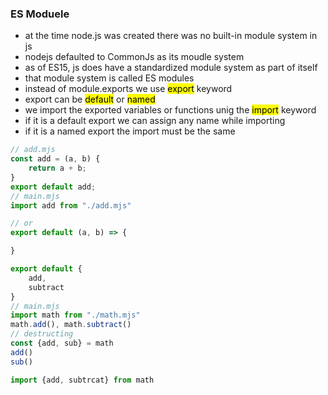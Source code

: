 ### ES Moduele
- at the time node.js was created there was no built-in module system in js
- nodejs defaulted to CommonJs as its moudle system
- as of ES15, js does have a standardized module system as part of itself
- that module system is called ES modules
- instead of module.exports we use <mark>export</mark> keyword
- export can be <mark>default</mark> or <mark>named</mark>
- we import the exported variables or functions unig the <mark>import</mark> keyword
- if it is a default export we can assign any name while importing
- if it is a named export the import must be the same

```mjs
// add.mjs
const add = (a, b) {
    return a + b;
}
export default add;
// main.mjs
import add from "./add.mjs"
```
```mjs
// or
export default (a, b) => {

}
```
```mjs
export default {
    add,
    subtract
}
// main.mjs
import math from "./math.mjs"
math.add(), math.subtract()
// destructing
const {add, sub} = math
add()
sub()
```
```mjs
import {add, subtrcat} from math
```
